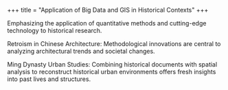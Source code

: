 +++
title = "Application of Big Data and GIS in Historical Contexts"
+++

Emphasizing the application of quantitative methods and cutting-edge technology to historical research.

<!--more-->

Retroism in Chinese Architecture: Methodological innovations are central to analyzing architectural trends and societal changes.

Ming Dynasty Urban Studies: Combining historical documents with spatial analysis to reconstruct historical urban environments offers fresh insights into past lives and structures.